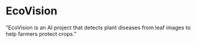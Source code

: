 # EcoVision
“EcoVision is an AI project that detects plant diseases from leaf images to help farmers protect crops.”
